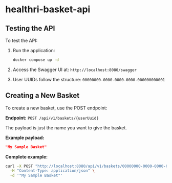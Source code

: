 # healthri-basket-api

## Testing the API

To test the API:

1. Run the application:
   ```bash
   docker compose up -d
   ```

2. Access the Swagger UI at: `http://localhost:8080/swagger`

3. User UUIDs follow the structure: `00000000-0000-0000-0000-000000000001`

## Creating a New Basket

To create a new basket, use the POST endpoint:

**Endpoint:** `POST /api/v1/baskets/{userUuid}`

The payload is just the name you want to give the basket.

**Example payload:**
```json
"My Sample Basket"
```

**Complete example:**
```bash
curl -X POST "http://localhost:8080/api/v1/baskets/00000000-0000-0000-0000-000000000001" \
  -H "Content-Type: application/json" \
  -d '"My Sample Basket"'
```
